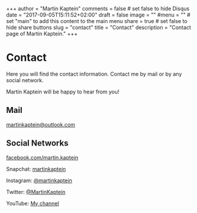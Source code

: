 +++
author = "Martin Kaptein"
comments = false	# set false to hide Disqus
date = "2017-09-05T15:11:52+02:00"
draft = false
image = ""
#menu = ""		# set "main" to add this content to the main menu
share = true	# set false to hide share buttons
slug = "contact"
title = "Contact"
description = "Contact page of Martin Kaptein."
+++

# Contact

Here you will find the contact information.
Contact me by mail or by any social network.

Martin Kaptein will be happy to hear from you!

## Mail

[martinkaptein@outlook.com](mailto:martinkaptein@outlook.com)

## Social Networks

[facebook.com/martin.kaptein](https://www.facebook.com/martin.kaptein)

Snapchat: [martinkaptein](https://www.snapchat.com/add/martinkaptein)

Instagram: [@martinkaptein](https://www.instagram.com/martinkaptein/)

Twitter: [@MartinKaptein](https://twitter.com/MartinKaptein/)

YouTube: [My channel](https://www.youtube.com/channel/UCosUIzMUriRTgg60vh3EwCQ)